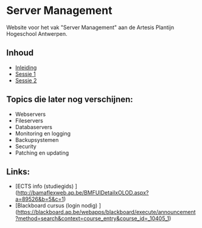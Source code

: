 # Server Management

Website voor het vak "Server Management" aan de Artesis Plantijn Hogeschool Antwerpen.

## Inhoud
 * [Inleiding](inleiding.md)
 * [Sessie 1](sessie1.md)
 * [Sessie 2](sessie2.md)

## Topics die later nog verschijnen:
 * Webservers
 * Fileservers
 * Databaservers
 * Monitoring en logging
 * Backupsystemen
 * Security
 * Patching en updating

## Links:
 * [ECTS info (studiegids) ] (http://bamaflexweb.ap.be/BMFUIDetailxOLOD.aspx?a=89526&b=5&c=1)
 * [Blackboard cursus (login nodig) ] (https://blackboard.ap.be/webapps/blackboard/execute/announcement?method=search&context=course_entry&course_id=_10405_1)
 
